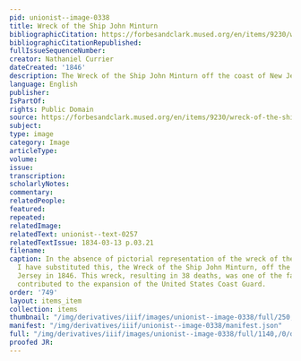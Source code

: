 ```yaml
---
pid: unionist--image-0338
title: Wreck of the Ship John Minturn
bibliographicCitation: https://forbesandclark.mused.org/en/items/9230/wreck-of-the-ship-john-minturn
bibliographicCitationRepublished: 
fullIssueSequenceNumber: 
creator: Nathaniel Currier
dateCreated: '1846'
description: The Wreck of the Ship John Minturn off the coast of New Jersey in 1846.
language: English
publisher: 
IsPartOf: 
rights: Public Domain
source: https://forbesandclark.mused.org/en/items/9230/wreck-of-the-ship-john-minturn
subject: 
type: image
category: Image
articleType: 
volume: 
issue: 
transcription: 
scholarlyNotes: 
commentary: 
relatedPeople: 
featured: 
repeated: 
relatedImage: 
relatedText: unionist--text-0257
relatedTextIssue: 1834-03-13 p.03.21
filename: 
caption: In the absence of pictorial representation of the wreck of the William Penn,
  I have substituted this, the Wreck of the Ship John Minturn, off the coast of New
  Jersey in 1846. This wreck, resulting in 38 deaths, was one of the factors that
  contributed to the expansion of the United States Coast Guard.
order: '749'
layout: items_item
collection: items
thumbnail: "/img/derivatives/iiif/images/unionist--image-0338/full/250,/0/default.jpg"
manifest: "/img/derivatives/iiif/unionist--image-0338/manifest.json"
full: "/img/derivatives/iiif/images/unionist--image-0338/full/1140,/0/default.jpg"
proofed JR: 
---
```

